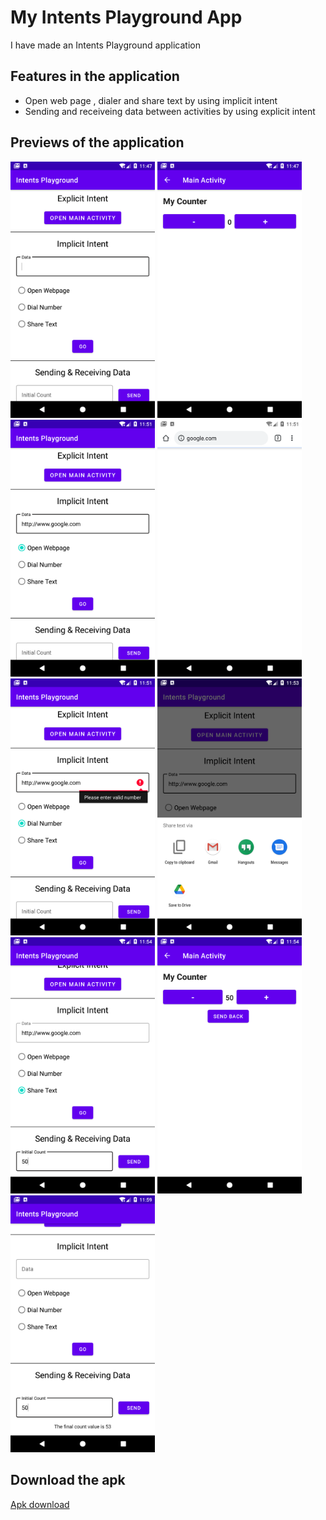 # My Intents Playground App

I have made an Intents Playground application 


## Features in the application

- Open web page , dialer and share text by using implicit intent
- Sending and receiveing data between activities by using explicit intent



## Previews of the application

<img title="" src="https://github.com/abhishek123-bit/CDN/blob/main/Intents%20Playground/01.png?raw=true" alt="" width="231">
<img title="" src="https://github.com/abhishek123-bit/CDN/blob/main/Intents%20Playground/02.png?raw=true" alt="" width="231">
<img title="" src="https://github.com/abhishek123-bit/CDN/blob/main/Intents%20Playground/03.png?raw=true" alt="" width="231">
<img title="" src="https://github.com/abhishek123-bit/CDN/blob/main/Intents%20Playground/04.png?raw=true" alt="" width="231">
<img title="" src="https://github.com/abhishek123-bit/CDN/blob/main/Intents%20Playground/05.png?raw=true" alt="" width="231">
<img title="" src="https://github.com/abhishek123-bit/CDN/blob/main/Intents%20Playground/06.png?raw=true" alt="" width="231">
<img title="" src="https://github.com/abhishek123-bit/CDN/blob/main/Intents%20Playground/07.png?raw=true" alt="" width="231">
<img title="" src="https://github.com/abhishek123-bit/CDN/blob/main/Intents%20Playground/08.png?raw=true" alt="" width="231">
<img title="" src="https://github.com/abhishek123-bit/CDN/blob/main/Intents%20Playground/09.png?raw=true" alt="" width="231">

## Download the apk

[Apk download](https://github.com/abhishek123-bit/Intents-Playground/releases/download/0.0.1/app-debug.apk)
